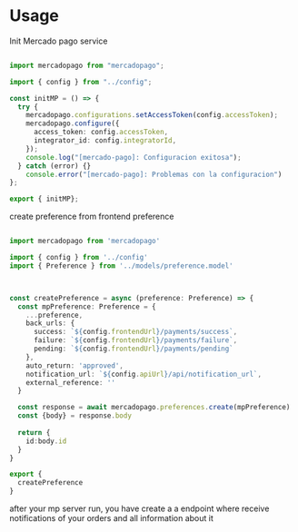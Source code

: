 # Usage

Init Mercado pago service

```ts

import mercadopago from "mercadopago";

import { config } from "../config";

const initMP = () => {
  try {
    mercadopago.configurations.setAccessToken(config.accessToken);
    mercadopago.configure({
      access_token: config.accessToken,
      integrator_id: config.integratorId,
    });
    console.log("[mercado-pago]: Configuracion exitosa");
  } catch (error) {}
    console.error("[mercado-pago]: Problemas con la configuracion")
};

export { initMP};

```

create preference from frontend preference

```ts

import mercadopago from 'mercadopago'

import { config } from '../config'
import { Preference } from '../models/preference.model'



const createPreference = async (preference: Preference) => {
  const mpPreference: Preference = {
    ...preference,
    back_urls: {
      success: `${config.frontendUrl}/payments/success`,
      failure: `${config.frontendUrl}/payments/failure`,
      pending: `${config.frontendUrl}/payments/pending`
    },
    auto_return: 'approved',
    notification_url: `${config.apiUrl}/api/notification_url`,
    external_reference: ''
  }

  const response = await mercadopago.preferences.create(mpPreference)
  const {body} = response.body
  
  return {
    id:body.id
  }
}

export {
  createPreference
}


```

after your mp server run, you have create a a endpoint where receive notifications of your orders and all information about it